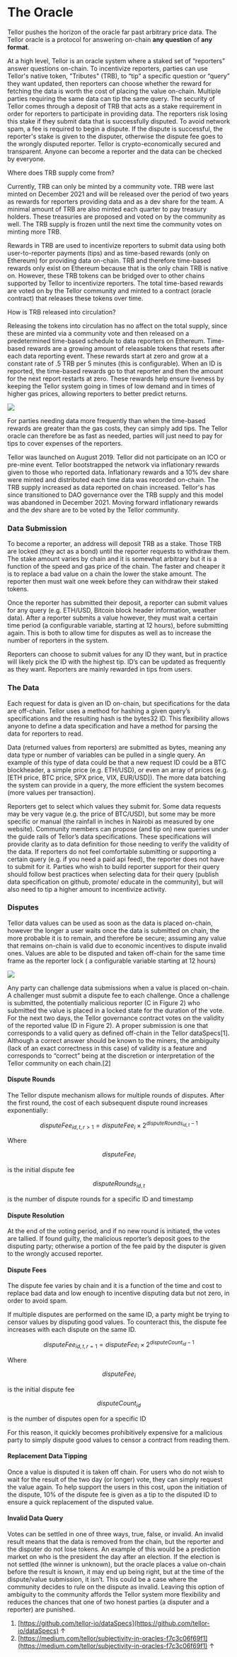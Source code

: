 # The Oracle

Tellor pushes the horizon of the oracle far past arbitrary price data. The Tellor oracle is a protocol for answering on-chain **any question** of **any format**.

At a high level, Tellor is an oracle system where a staked set of “reporters” answer questions on-chain. To incentivize reporters, parties can use Tellor's native token, "Tributes" (TRB),  to “tip” a specific question or “query” they want updated, then reporters can choose whether the reward for fetching the data is worth the cost of placing the value on-chain. Multiple parties requiring the same data can tip the same query. The security of Tellor comes through a deposit of TRB that acts as a stake requirement in order for reporters to participate in providing data. The reporters risk losing this stake if they submit data that is successfully disputed. To avoid network spam, a fee is required to begin a dispute. If the dispute is successful, the reporter's stake is given to the disputer, otherwise the dispute fee goes to the wrongly disputed reporter. Tellor is crypto-economically secured and transparent. Anyone can become a reporter and the data can be checked by everyone.

Where does TRB supply come from?

Currently, TRB can only be minted by a community vote. TRB were last minted on December 2021 and will be released over the period of two years as rewards for reporters providing data and as a dev share for the team. A minimal amount of TRB are also minted each quarter to pay treasury holders. These treasuries are proposed and voted on by the community as well. The TRB supply is frozen until the next time the community votes on minting more TRB.&#x20;

Rewards in TRB are used to incentivize reporters to submit data using both user-to-reporter payments (tips) and as time-based rewards (only on Ethereum) for providing data on-chain. TRB and therefore time-based rewards only exist on Ethereum because that is the only chain TRB is native on.  However, these TRB tokens can be bridged over to other chains supported by Tellor to incentivize reporters. The total time-based rewards are voted on by the Tellor community and minted to a contract (oracle contract) that releases these tokens over time.&#x20;

How is TRB released into circulation?

Releasing the tokens into circulation has no affect on the total supply, since these are minted via a community vote and then released on a predetermined time-based schedule to data reporters on Ethereum. Time-based  rewards are a growing amount of releasable tokens that resets after each data reporting event. These rewards start at zero and grow at a constant rate of .5 TRB per 5 minutes (this is configurable). When an ID is reported, the time-based rewards go to that reporter and then the amount for the next report restarts at zero. These rewards help ensure liveness by keeping the Tellor system going in times of low demand and in times of higher gas prices, allowing reporters to better predict returns.

![](<../../.gitbook/assets/0 (2)>)

For parties needing data more frequently than when the time-based rewards are greater than the gas costs, they can simply add tips. The Tellor oracle can therefore be as fast as needed, parties will just need to pay for tips to cover expenses of the reporters.

Tellor was launched on August 2019. Tellor did not participate on an ICO or pre-mine event. Tellor bootstrapped the network via inflationary rewards given to those who reported data. Inflationary rewards and a 10% dev share were minted and distributed each time data was recorded on-chain. The TRB supply increased as data reported on chain increased. Tellor's has since transitioned to DAO governance over the TRB supply and this model was abandoned in December 2021. Moving forward inflationary rewards and the dev share are to be voted by the Tellor community.

### Data Submission

To become a reporter, an address will deposit TRB as a stake. Those TRB are locked (they act as a bond) until the reporter requests to withdraw them. The stake amount varies by chain and it is somewhat arbitrary but it is a function of the speed and gas price of the chain. The faster and cheaper it is to replace a bad value on a chain the lower the stake amount.  The reporter then must wait one week before they can withdraw their staked tokens.

Once the reporter has submitted their deposit, a reporter can submit values for any query (e.g. ETH/USD, Bitcoin block header information, weather data). After a reporter submits a value however, they must wait a certain time period (a configurable variable, starting at 12 hours), before submitting again. This is both to allow time for disputes as well as to increase the number of reporters in the system.

Reporters can choose to submit values for any ID they want, but in practice will likely pick the ID with the highest tip. ID’s can be updated as frequently as they want. Reporters are mainly rewarded in tips from users.&#x20;

### The Data

Each request for data is given an ID on-chain, but specifications for the data are off-chain. Tellor uses a method for hashing a given query’s specifications and the resulting hash is the bytes32 ID. This flexibility allows anyone to define a data specification and have a method for parsing the data for reporters to read.

Data (returned values from reporters) are submitted as bytes, meaning any data type or number of variables can be pulled in a single query. An example of this type of data could be that a new request ID could be a BTC blockheader, a simple price (e.g. ETH/USD), or even an array of prices (e.g. \[ETH price, BTC price, SPX price, VIX, EUR/USD]). The more data batching the system can provide in a query, the more efficient the system becomes (more values per transaction).

Reporters get to select which values they submit for. Some data requests may be very vague (e.g. the price of BTC/USD), but some may be more specific or manual (the rainfall in inches in Nairobi as measured by one website). Community members can propose (and tip on) new queries under the guide rails of Tellor’s data specifications. These specifications will provide clarity as to data definition for those needing to verify the validity of the data. If reporters do not feel comfortable submitting or supporting a certain query (e.g. if you need a paid api feed), the reporter does not have to submit for it. Parties who wish to build reporter support for their query should follow best practices when selecting data for their query (publish data specification on github, promote/ educate in the community), but will also need to tip a higher amount to incentivize activity.

### Disputes

Tellor data values can be used as soon as the data is placed on-chain, however the longer a user waits once the data is submitted on chain, the more probable it is to remain, and therefore be secure; assuming any value that remains on-chain is valid due to economic incentives to dispute invalid ones. Values are able to be disputed and taken off-chain for the same time frame as the reporter lock ( a configurable variable starting at 12 hours)

![](<../../.gitbook/assets/1 (1)>)

Any party can challenge data submissions when a value is placed on-chain. A challenger must submit a dispute fee to each challenge. Once a challenge is submitted, the potentially malicious reporter (C in Figure 2) who submitted the value is placed in a locked state for the duration of the vote. For the next two days, the Tellor governance contract votes on the validity of the reported value (D in Figure 2). A proper submission is one that corresponds to a valid query as defined off-chain in the Tellor dataSpecs\[1]. Although a correct answer should be known to the miners, the ambiguity (lack of an exact correctness in this case) of validity is a feature and corresponds to “correct” being at the discretion or interpretation of the Tellor community on each chain.\[2]

#### Dispute Rounds

The Tellor dispute mechanism allows for multiple rounds of disputes. After the first round, the cost of each subsequent dispute round increases exponentially:

$$
disputeFee_{id,t,r>1} = disputeFee_i  \times 2^{disputeRounds_{id,t} -1}
$$

Where

$$
disputeFee_i
$$

is the initial dispute fee

$$
disputeRounds_{id,t}
$$

is the number of dispute rounds for a specific ID and timestamp

#### Dispute Resolution <a href="#_piarsi92ue00" id="_piarsi92ue00"></a>

At the end of the voting period, and if no new round is initiated, the votes are tallied. If found guilty, the malicious reporter’s deposit goes to the disputing party; otherwise a portion of the fee paid by the disputer is given to the wrongly accused reporter.

#### Dispute Fees

The dispute fee varies by chain and it is a function of the time and cost to replace bad data and low enough to incentive disputing data but not zero, in order to avoid spam. &#x20;

If multiple disputes are performed on the same ID, a party might be trying to censor values by disputing good values. To counteract this, the dispute fee increases with each dispute on the same ID.

$$
disputeFee_{id,t,r=1} = disputeFee_i \times 2^{disputeCount_{id} - 1}
$$

Where

$$
disputeFee_i
$$

is the initial dispute fee

$$
disputeCount_{id}
$$

is the number of disputes open for a specific ID

For this reason, it quickly becomes prohibitively expensive for a malicious party to simply dispute good values to censor a contract from reading them.

#### Replacement Data Tipping

Once a value is disputed it is taken off chain. For users who do not wish to wait for the result of the two day (or longer) vote, they can simply request the value again. To help support the users in this cost, upon the initiation of the dispute, 10% of the dispute fee is given as a tip to the disputed ID to ensure a quick replacement of the disputed value.

#### Invalid Data Query

Votes can be settled in one of three ways, true, false, or invalid. An invalid result means that the data is removed from the chain, but the reporter and the disputer do not lose tokens. An example of this would be a prediction market on who is the president the day after an election. If the election is not settled (the winner is unknown), but the oracle places a value on-chain before the result is known, it may end up being right, but at the time of the dispute/value submission, it isn’t. This could be a case where the community decides to rule on the dispute as invalid. Leaving this option of ambiguity to the community affords the Tellor system more flexibility and reduces the chances that one of two honest parties (a disputer and a reporter) are punished.

1. [https://github.com/tellor-io/dataSpecs](https://github.com/tellor-io/dataSpecs) ↑
2. [https://medium.com/tellor/subjectivity-in-oracles-f7c3c06f69f1](https://medium.com/tellor/subjectivity-in-oracles-f7c3c06f69f1) ↑
